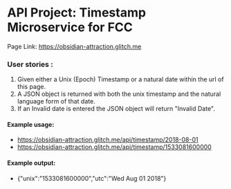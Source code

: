 
# API Project: Timestamp Microservice for FCC

Page Link: https://obsidian-attraction.glitch.me

### User stories :

1. Given either a Unix (Epoch) Timestamp or a natural date within the url of this page.
2. A JSON object is returned with both the unix timestamp and the natural language form of that date.
3. If an Invalid date is entered the JSON object will return "Invalid Date".

#### Example usage:
* https://obsidian-attraction.glitch.me/api/timestamp/2018-08-01
* https://obsidian-attraction.glitch.me/api/timestamp/1533081600000

#### Example output:
* {"unix":"1533081600000","utc":"Wed Aug 01 2018"}
